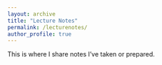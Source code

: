 ```yaml
---
layout: archive
title: "Lecture Notes"
permalink: /lecturenotes/
author_profile: true
---
```


This is where I share notes I’ve taken or prepared.


<!-- Organize by topic, course, or term -->

